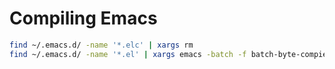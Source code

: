# Compiling Emacs
``` bash
find ~/.emacs.d/ -name '*.elc' | xargs rm
find ~/.emacs.d/ -name '*.el' | xargs emacs -batch -f batch-byte-compiel
```

